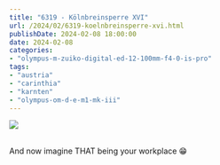 ```yaml
---
title: "6319 - Kölnbreinsperre XVI"
url: /2024/02/6319-koelnbreinsperre-xvi.html
publishDate: 2024-02-08 18:00:00
date: 2024-02-08
categories:
- "olympus-m-zuiko-digital-ed-12-100mm-f4-0-is-pro"
tags:
- "austria"
- "carinthia"
- "karnten"
- "olympus-om-d-e-m1-mk-iii"
---
```

<div class="container">
<div class="center"><a target="_blank" href="https://d25zfm9zpd7gm5.cloudfront.net/1200x1200/2020/20200730_123720_lr.jpg"><img class="webfeedsFeaturedVisual" src="https://d25zfm9zpd7gm5.cloudfront.net/0600x0600/2020/20200730_123720_lr.jpg" /></a></div>
</div>
<br />

And now imagine THAT being your workplace :grin:
